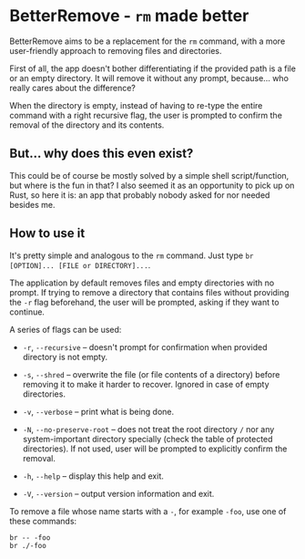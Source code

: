 # BetterRemove - `rm` made better
BetterRemove aims to be a replacement for the `rm` command, with a more user-friendly approach to
removing files and directories.

First of all, the app doesn't bother differentiating if the provided path is a file or an empty directory.
It will remove it without any prompt, because... who really cares about the difference?

When the directory is empty, instead of having to re-type the entire command with a right recursive flag,
the user is prompted to confirm the removal of the directory and its contents.

## But... why does this even exist?
This could be of course be mostly solved by a simple shell script/function, but where is the fun in that?
I also seemed it as an opportunity to pick up on Rust, so here it is: an app that probably nobody asked for
nor needed besides me.

## How to use it
It's pretty simple and analogous to the `rm` command.
Just type `br [OPTION]... [FILE or DIRECTORY]...`.

The application by default removes files and empty directories with no prompt. 
If trying to remove a directory that contains files without providing the `-r` flag beforehand,
the user will be prompted, asking if they want to continue.

A series of flags can be used:

* `-r`, `--recursive` – doesn't prompt for confirmation when provided directory is not empty.
* `-s`, `--shred` – overwrite the file (or file contents of a directory) before removing it to make it
  harder to recover. Ignored in case of empty directories.
* `-v`, `--verbose` – print what is being done.

* `-N`, `--no-preserve-root` – does not treat the root directory `/` nor any system-important directory
  specially (check the table of protected directories). If not used, user will be prompted to explicitly
  confirm the removal.

* `-h`, `--help` – display this help and exit.
* `-V`, `--version` – output version information and exit.


To remove a file whose name starts with a `-`, for example
`-foo`, use one of these commands:

    br -- -foo
    br ./-foo

